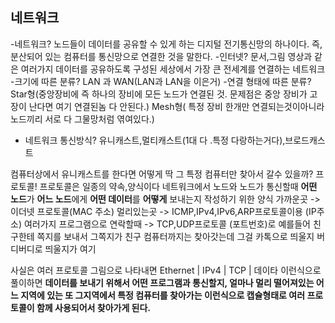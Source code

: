 ## 네트워크

-네트워크? 노드들이 데이터를 공유할 수 있게 하는 디지털 전기통신망의 하나이다. 즉, 분산되어 있는 컴퓨터를 통신망으로 연결한 것을 말한다.
-인터넷? 문서,그림 영상과 같은 여러가지 데이터를 공유하도록 구성된 세상에서 가장 큰 전세계를 연결하는 네트워크
-크기에 따른 분류? LAN 과 WAN(LAN과 LAN을 이은거)
-연결 형태에 따른 분류? Star형(중앙장비에 즉 하나의 장비에 모든 노드가 연결된 것. 문제점은 중앙 장비가 고장이 난다면 여기 연결된놈 다 안된다.)
Mesh형( 특정 장비 한개만 연결되는것이아니라 노드끼리 서로 다 그물망처럼 엮여있다.)
- 네트워크 통신방식? 유니캐스트,멀티캐스트(1대 다 .특정 다랑하는거다),브로드캐스트

컴퓨터상에서 유니캐스트를 한다면 어떻게 딱 그 특정 컴퓨터만 찾아서 갈수 있을까? 프로토콜!
프로토콜은 일종의 약속,양식이다 네트워크에서 노드와 노드가 통신할때 **어떤 노드**가 **어느 노드**에게 **어떤 데이터**를 **어떻게** 보내는지 작성하기 위한 양식
가까운곳 -> 이더넷 프로토콜(MAC 주소)
멀리있는곳 -> ICMP,IPv4,IPv6,ARP프로토콜이용 (IP주소)
여러가지 프로그램으로 연락할때 -> TCP,UDP프로토콜 (포트번호)로 예를들어 친구한테 쪽지를 보내서 그쪽지가 친구 컴퓨터까지는 찾아갓는데 그걸 카톡으로 띄울지 버디버디로 띄울지가 여기

사실은 여러 프로토콜 그림으로 나타내면 Ethernet | IPv4 | TCP | 데이타 이런식으로 풀이하면 **데이터를 보내기 위해서 어떤 프로그램과 통신할지, 얼마나 멀리 떨어져있는 어느 지역에
있는 또 그지역에서 특정 컴퓨터를 찾아가는 이런식으로 캡슐형태로 여러 프로토콜이 함께 사용되어서 찾아가게 된다.** 
